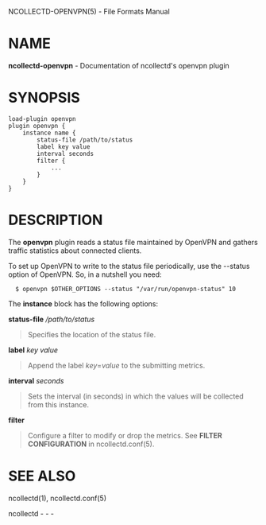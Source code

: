 NCOLLECTD-OPENVPN(5) - File Formats Manual

# NAME

**ncollectd-openvpn** - Documentation of ncollectd's openvpn plugin

# SYNOPSIS

	load-plugin openvpn
	plugin openvpn {
	    instance name {
	        status-file /path/to/status
	        label key value
	        interval seconds
	        filter {
	            ...
	        }
	    }
	}

# DESCRIPTION

The **openvpn** plugin reads a status file maintained by OpenVPN and gathers
traffic statistics about connected clients.

To set up OpenVPN to write to the status file periodically, use the
--status option of OpenVPN.
So, in a nutshell you need:

	  $ openvpn $OTHER_OPTIONS --status "/var/run/openvpn-status" 10

The **instance** block has the following options:

**status-file** */path/to/status*

> Specifies the location of the status file.

**label** *key* *value*

> Append the label *key*=*value* to the submitting metrics.

**interval** *seconds*

> Sets the interval (in seconds) in which the values will be collected
> from this instance.

**filter**

> Configure a filter to modify or drop the metrics.
> See **FILTER CONFIGURATION** in
> ncollectd.conf(5).

# SEE ALSO

ncollectd(1),
ncollectd.conf(5)

ncollectd - - -
